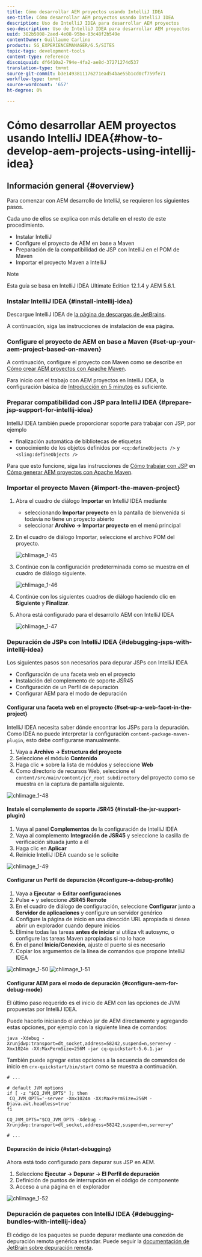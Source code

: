 ```yaml
---
title: Cómo desarrollar AEM proyectos usando IntelliJ IDEA
seo-title: Cómo desarrollar AEM proyectos usando IntelliJ IDEA
description: Uso de IntelliJ IDEA para desarrollar AEM proyectos
seo-description: Uso de IntelliJ IDEA para desarrollar AEM proyectos
uuid: 382b5008-2aed-4e08-95be-03c48f2b549e
contentOwner: Guillaume Carlino
products: SG_EXPERIENCEMANAGER/6.5/SITES
topic-tags: development-tools
content-type: reference
discoiquuid: df6410a2-794e-4fa2-ae8d-37271274d537
translation-type: tm+mt
source-git-commit: b3e1493811176271ead54bae55b1cd0cf759fe71
workflow-type: tm+mt
source-wordcount: '657'
ht-degree: 0%

---
```



# Cómo desarrollar AEM proyectos usando IntelliJ IDEA{#how-to-develop-aem-projects-using-intellij-idea}

## Información general {#overview}

Para comenzar con AEM desarrollo de IntelliJ, se requieren los siguientes pasos.

Cada uno de ellos se explica con más detalle en el resto de este procedimiento.

* Instalar IntelliJ
* Configure el proyecto de AEM en base a Maven
* Preparación de la compatibilidad de JSP con IntelliJ en el POM de Maven
* Importar el proyecto Maven a IntelliJ

>[!NOTE]
>
>Esta guía se basa en IntelliJ IDEA Ultimate Edition 12.1.4 y AEM 5.6.1.

### Instalar IntelliJ IDEA {#install-intellij-idea}

Descargue IntelliJ IDEA de [la página de descargas de JetBrains](https://www.jetbrains.com/idea/download/index.html).

A continuación, siga las instrucciones de instalación de esa página.

### Configure el proyecto de AEM en base a Maven {#set-up-your-aem-project-based-on-maven}

A continuación, configure el proyecto con Maven como se describe en [Cómo crear AEM proyectos con Apache Maven](/help/sites-developing/ht-projects-maven.md).

Para inicio con el trabajo con AEM proyectos en IntelliJ IDEA, la configuración básica de [Introducción en 5 minutos](https://maven.apache.org/guides/getting-started/maven-in-five-minutes.html) es suficiente.

### Preparar compatibilidad con JSP para IntelliJ IDEA {#prepare-jsp-support-for-intellij-idea}

IntelliJ IDEA también puede proporcionar soporte para trabajar con JSP, por ejemplo

* finalización automática de bibliotecas de etiquetas
* conocimiento de los objetos definidos por `<cq:defineObjects />` y `<sling:defineObjects />`

Para que esto funcione, siga las instrucciones de [Cómo trabajar con JSP](/help/sites-developing/ht-projects-maven.md#how-to-work-with-jsps) en [Cómo generar AEM proyectos con Apache Maven](/help/sites-developing/ht-projects-maven.md).

### Importar el proyecto Maven {#import-the-maven-project}

1. Abra el cuadro de diálogo **Importar** en IntelliJ IDEA mediante

   * seleccionando **Importar proyecto** en la pantalla de bienvenida si todavía no tiene un proyecto abierto
   * seleccionar **Archivo -> Importar proyecto** en el menú principal

1. En el cuadro de diálogo Importar, seleccione el archivo POM del proyecto.

   ![chlimage_1-45](assets/chlimage_1-45a.png)

1. Continúe con la configuración predeterminada como se muestra en el cuadro de diálogo siguiente.

   ![chlimage_1-46](assets/chlimage_1-46a.png)

1. Continúe con los siguientes cuadros de diálogo haciendo clic en **Siguiente** y **Finalizar**.
1. Ahora está configurado para el desarrollo AEM con IntelliJ IDEA

   ![chlimage_1-47](assets/chlimage_1-47a.png)

### Depuración de JSPs con IntelliJ IDEA {#debugging-jsps-with-intellij-idea}

Los siguientes pasos son necesarios para depurar JSPs con IntelliJ IDEA

* Configuración de una faceta web en el proyecto
* Instalación del complemento de soporte JSR45
* Configuración de un Perfil de depuración
* Configurar AEM para el modo de depuración

#### Configurar una faceta web en el proyecto {#set-up-a-web-facet-in-the-project}

IntelliJ IDEA necesita saber dónde encontrar los JSPs para la depuración. Como IDEA no puede interpretar la configuración `content-package-maven-plugin`, esto debe configurarse manualmente.

1. Vaya a **Archivo -> Estructura del proyecto**
1. Seleccione el módulo **Contenido**
1. Haga clic **+** sobre la lista de módulos y seleccione **Web**
1. Como directorio de recursos Web, seleccione el `content/src/main/content/jcr_root subdirectory` del proyecto como se muestra en la captura de pantalla siguiente.

![chlimage_1-48](assets/chlimage_1-48a.png)

#### Instale el complemento de soporte JSR45 {#install-the-jsr-support-plugin}

1. Vaya al panel **Complementos** de la configuración de IntelliJ IDEA
1. Vaya al complemento **Integración de JSR45** y seleccione la casilla de verificación situada junto a él
1. Haga clic en **Aplicar**
1. Reinicie IntelliJ IDEA cuando se le solicite

![chlimage_1-49](assets/chlimage_1-49a.png)

#### Configurar un Perfil de depuración {#configure-a-debug-profile}

1. Vaya a **Ejecutar -> Editar configuraciones**
1. Pulse **+** y seleccione **JSR45 Remote**
1. En el cuadro de diálogo de configuración, seleccione **Configurar** junto a **Servidor de aplicaciones** y configure un servidor genérico
1. Configure la página de inicio en una dirección URL apropiada si desea abrir un explorador cuando depure inicios
1. Elimine todas las tareas **antes de iniciar** si utiliza vlt autosync, o configure las tareas Maven apropiadas si no lo hace
1. En el panel **Inicio/Conexión**, ajuste el puerto si es necesario
1. Copiar los argumentos de la línea de comandos que propone IntelliJ IDEA

![chlimage_1-50](assets/chlimage_1-50a.png) ![chlimage_1-51](assets/chlimage_1-51a.png)

#### Configurar AEM para el modo de depuración {#configure-aem-for-debug-mode}

El último paso requerido es el inicio de AEM con las opciones de JVM propuestas por IntelliJ IDEA.

Puede hacerlo iniciando el archivo jar de AEM directamente y agregando estas opciones, por ejemplo con la siguiente línea de comandos:

`java -Xdebug -Xrunjdwp:transport=dt_socket,address=58242,suspend=n,server=y -Xmx1024m -XX:MaxPermSize=256M -jar cq-quickstart-5.6.1.jar`

También puede agregar estas opciones a la secuencia de comandos de inicio en `crx-quickstart/bin/start` como se muestra a continuación.

```shell
# ...

# default JVM options
if [ -z "$CQ_JVM_OPTS" ]; then
 CQ_JVM_OPTS='-server -Xmx1024m -XX:MaxPermSize=256M -Djava.awt.headless=true'
fi

CQ_JVM_OPTS="$CQ_JVM_OPTS -Xdebug -Xrunjdwp:transport=dt_socket,address=58242,suspend=n,server=y"

# ...
```

#### Depuración de inicio {#start-debugging}

Ahora está todo configurado para depurar sus JSP en AEM.

1. Seleccione **Ejecutar -> Depurar -> El Perfil de depuración**
1. Definición de puntos de interrupción en el código de componente
1. Acceso a una página en el explorador

![chlimage_1-52](assets/chlimage_1-52a.png)

### Depuración de paquetes con IntelliJ IDEA {#debugging-bundles-with-intellij-idea}

El código de los paquetes se puede depurar mediante una conexión de depuración remota genérica estándar. Puede seguir la [documentación de JetBrain sobre depuración remota](https://www.jetbrains.com/idea/webhelp/run-debug-configuration-remote.html).
